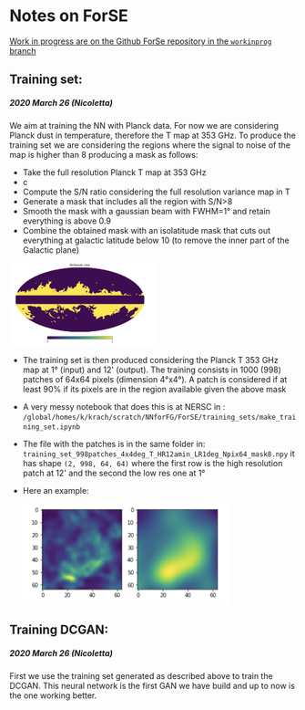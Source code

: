 # Notes on ForSE

<u>Work in progress are on the Github ForSe repository in the `workinprog` branch</u>

## Training set: 

##### 2020 March 26 (Nicoletta)

We aim at training the NN with Planck data. For now we are considering Planck dust in temperature, therefore the T map at 353 GHz.
To produce the training set we are considering the regions where the signal to noise of the map is higher than 8 producing a mask as follows:

* Take the full resolution Planck T map at 353 GHz
* c
* Compute the S/N ratio considering the full resolution variance map in T
* Generate a mask that includes all the region with S/N>8
* Smooth the mask with a gaussian beam with FWHM=1° and retain everything is above 0.9
* Combine the obtained mask with an isolatitude mask that cuts out everything at galactic latitude below 10 (to remove the inner part of the Galactic plane)

<img src="mask_T_353.png" alt="img" style="zoom:25%;" />

* The training set is then produced considering the Planck T 353 GHz map at 1° (input) and 12' (output). The training consists in 1000 (998) patches of 64x64 pixels (dimension 4°x4°). A patch is considered if at least 90% if its pixels are in the region available given the above mask

* A very messy notebook that does this is at NERSC in : `/global/homes/k/krach/scratch/NNforFG/ForSE/training_sets/make_training_set.ipynb`

* The file with the patches is in the same folder in: `training_set_998patches_4x4deg_T_HR12amin_LR1deg_Npix64_mask8.npy`  it has shape `(2, 998, 64, 64)` where the first row is the high resolution patch at 12' and the second the low res one at 1°

* Here an example:

  

  <img src="training_exp.png" alt="img" style="zoom:40%;" />

  







## Training DCGAN: 

##### 2020 March 26 (Nicoletta)

First we use the training set generated as described above to train the DCGAN. This neural network is the first GAN we have build and up to now is the one working better.

